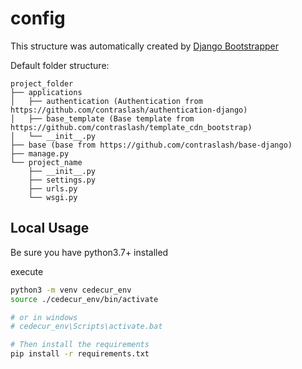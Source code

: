 # config

This structure was automatically created by [Django Bootstrapper](https://pypi.org/project/django-bootstrapper/)

Default folder structure:

```text
project_folder
├── applications
│   ├── authentication (Authentication from https://github.com/contraslash/authentication-django)
│   ├── base_template (Base template from https://github.com/contraslash/template_cdn_bootstrap)
│   └── __init__.py
├── base (base from https://github.com/contraslash/base-django)
├── manage.py
└── project_name
    ├── __init__.py
    ├── settings.py
    ├── urls.py
    └── wsgi.py
```


## Local Usage
Be sure you have python3.7+ installed

execute

```bash
python3 -m venv cedecur_env
source ./cedecur_env/bin/activate

# or in windows
# cedecur_env\Scripts\activate.bat

# Then install the requirements
pip install -r requirements.txt

```
